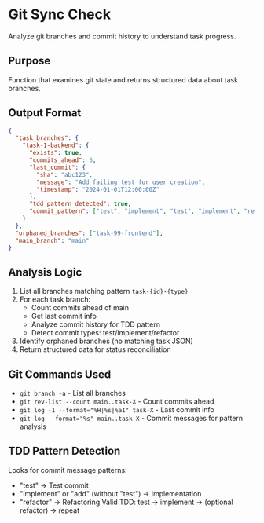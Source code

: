 # Git Sync Check

Analyze git branches and commit history to understand task progress.

## Purpose
Function that examines git state and returns structured data about task branches.

## Output Format
```json
{
  "task_branches": {
    "task-1-backend": {
      "exists": true,
      "commits_ahead": 5,
      "last_commit": {
        "sha": "abc123",
        "message": "Add failing test for user creation",
        "timestamp": "2024-01-01T12:00:00Z"
      },
      "tdd_pattern_detected": true,
      "commit_pattern": ["test", "implement", "test", "implement", "refactor"]
    }
  },
  "orphaned_branches": ["task-99-frontend"],
  "main_branch": "main"
}
```

## Analysis Logic
1. List all branches matching pattern `task-{id}-{type}`
2. For each task branch:
   - Count commits ahead of main
   - Get last commit info
   - Analyze commit history for TDD pattern
   - Detect commit types: test/implement/refactor
3. Identify orphaned branches (no matching task JSON)
4. Return structured data for status reconciliation

## Git Commands Used
- `git branch -a` - List all branches
- `git rev-list --count main..task-X` - Count commits ahead
- `git log -1 --format="%H|%s|%aI" task-X` - Last commit info
- `git log --format="%s" main..task-X` - Commit messages for pattern analysis

## TDD Pattern Detection
Looks for commit message patterns:
- "test" → Test commit
- "implement" or "add" (without "test") → Implementation
- "refactor" → Refactoring
Valid TDD: test → implement → (optional refactor) → repeat